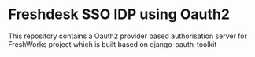 # Freshdesk SSO IDP using Oauth2
This repository contains a Oauth2 provider based authorisation server for FreshWorks project which is built based on django-oauth-toolkit
